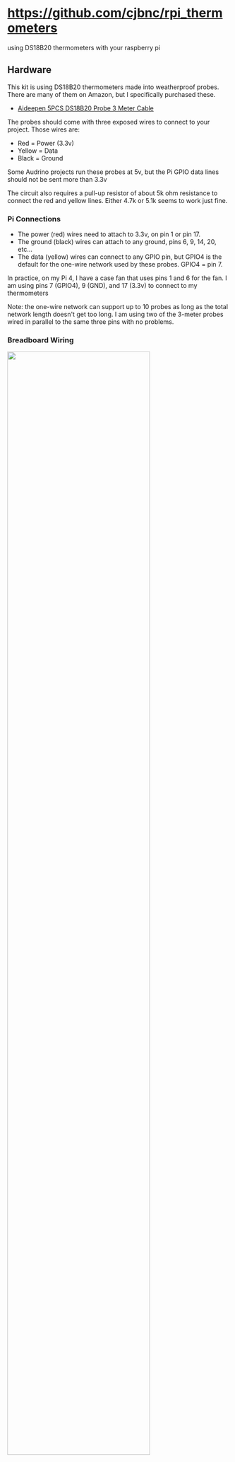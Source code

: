 # https://github.com/cjbnc/rpi_thermometers

using DS18B20 thermometers with your raspberry pi

## Hardware

This kit is using DS18B20 thermometers made into weatherproof probes.
There are many of them on Amazon, but I specifically purchased these.

* [Aideepen 5PCS DS18B20 Probe 3 Meter Cable](https://www.amazon.com/gp/product/B07RJMVY54/)

The probes should come with three exposed wires to connect to your
project. Those wires are:

* Red = Power (3.3v)
* Yellow = Data
* Black = Ground

Some Audrino projects run these probes at 5v, but the Pi GPIO data lines
should not be sent more than 3.3v

The circuit also requires a pull-up resistor of about 5k ohm resistance
to connect the red and yellow lines. Either 4.7k or 5.1k seems to work
just fine.

### Pi Connections

* The power (red) wires need to attach to 3.3v, on pin 1 or pin 17.
* The ground (black) wires can attach to any ground, pins 6, 9, 14,
  20, etc...
* The data (yellow) wires can connect to any GPIO pin, but GPIO4 is the
  default for the one-wire network used by these probes. GPIO4 = pin 7.

In practice, on my Pi 4, I have a case fan that uses pins 1 and 6 for the
fan. I am using pins 7 (GPIO4), 9 (GND), and 17 (3.3v) to connect to my
thermometers

Note: the one-wire network can support up to 10 probes as long as the
total network length doesn't get too long. I am using two of the 
3-meter probes wired in parallel to the same three pins with no problems.

### Breadboard Wiring

<img src="./images/thermo_breadboard.svg" width="80%">

This diagram uses a fourth row to allow for the space needed for the 
pull-up resistor. You may just connect it between the red and yellow 
rows directly, if you prefer.

* Pick three rows for the probes wires - red, yellow and black.
  Attach the wires of one probe to these rows.
* Connect a jumper from the RPi pin 9 (GND) to the black row.
* Connect a jumper from the RPi pin 7 (GPIO4) to the yellow row.
* Pick another row nearby and connect the resistor between this 
  new row and the yellow row.
* Connect a jumper from the RPi pin 17 (3.3v) to the fourth row.
* Connect a short jumper from the fourth row to the red row.

To add additional probes later, just connect them to the existing 
red, yellow, and black rows. 

Double-check your pin selections before turning on the Pi!

Here's a simpler wiring diagram for one probe using a screw-terminal block
to connect the thermometer. 

* [Diagram](images/terminal_wiring.png)
* [Photo of my Breadboard](images/actual_wiring.jpg)

Here's an example of two probes attached with screw-terminal blocks.

* [Photo of Two Probe Board](images/actual_twoprobe.png)

## Software

### Enable one-wire drivers in the Raspbian kernel

From the command line:

```
sudo vi /boot/config.txt
    # go down to the bottom in the [all] section
    # add this line
    dtoverlay=w1-gpio
    # if you used another GPIO than GPIO4, I think you can specify it here.
    # ask Google!
sudo reboot
```

Or, from the desktop, open:
* Menu > Preferences > Raspberry Pi Configuration
* Interfaces Tab > 1-Wire > Enable
* and reboot

After reboot, start the kernel modules and see if the probe is responding.

```
sudo modprobe w1-gpio
sudo modprobe w1-therm
cd /sys/bus/w1/devices/
ls
    28-011921372d21  w1_bus_master1
```

If things are working, you should see a directory here for each probe. The 
name will be `28-(probe_id_hex)`. The probe ID appears to be set by each
probe and does not change for that device. 

Now get a reading:

```
cd 28-011921372d21
cat w1_slave
    5d 01 4b 46 7f ff 0c 10 94 : crc=94 YES
    5d 01 4b 46 7f ff 0c 10 94 t=21812
# that's 21.812 C = 71.26 F
```

The t-value is returned in milli-degrees C. Divide by 1000 to get deg C. Then convert
to F with `F = 9/5 * C + 32`.

Hold the probe in your hand for a few seconds, and take another reading.
The temperature should go up.

```
cat w1_slave
    5d 01 4b 46 7f ff 0c 10 94 : crc=94 YES
    5d 01 4b 46 7f ff 0c 10 94 t=26187
# that's 26.187 C = 79.13 F
```

Note: The driver software is hard-coded to use 750ms to take a reading. 
You'll probably notice this with a slight delay getting the `cat`
results back from the device. If you are taking one reading/probe every
30 seconds or so, you have plenty of time.

You now have all you need to write a polling program in your
favorite language. The python code that I adapted in this repo just
reads those device files every 30 seconds and parses the t-value out
of the response.

### Resolution and Accuracy

The probes can return data with a resolution of 9, 10, 11, or 12 bits.
They should be set to 12 bits by default at the factory. The values that 
are returned should be in steps of:

* 1/16th of a degree C, or 0.0625 degrees
* which is nearly 1/9th of a degree F, or 0.1125 degrees

I tested two of my probes by leaving them running side-by-side
overnight. They both stayed at a nearly constant 1-2 steps different as
the temperature changed in my house. They are accurate to each other by
less 0.25 deg F difference.  See [Accuracy Plot](./images/accuracy.png)

If your probes are returning data in bigger steps than those listed
above, there's a program floating around that you can run to check the
bit-settting on the probe. This copy worked for me on my Pi 4.

```
git clone https://github.com/danjperron/BitBangingDS18B20
cd BitBangingDS18B20/
gcc -lrt -o configDS18B20 configDS18B20.c
sudo ./configDS18B20
    GPIO 4
    BCM GPIO BASE= 0
    ...50 01 4B 46 7F FF 0C 10 E8
    12 bits  Temperature:  21.00 +/- 0.062500 Celsius
    DS18B20 Resolution (9,10,11 or 12) ?
    (ctrl-c since I don't want to change that from 12 bits)
```

### thermo.py - Polling Script

This is a version of the script that I run on my Pi. It can handle 
multiple probes with labels. Here's the help info:

```
usage: thermo.py [-h] [-l LOGFILE] [-q] [-r RAMFILE] [-s SLEEP]

Record readings from DS18B20 thermometer

optional arguments:
  -h, --help            show this help message and exit
  -l LOGFILE, --logfile LOGFILE
                        specify log file to record readings
  -q, --quiet           silence reports to stdout (use with -l)
  -r RAMFILE, --ramfile RAMFILE
                        store latest results in file on ramdrive
  -s SLEEP, --sleep SLEEP
                        time to sleep between readings
```

Why `ramfile`? The Pi runs on an SD card. It seemed like a bad idea to
write the same short file over and over to the card. The Pi OS
automatically creates a user ram disk usually at `/run/user/1000` so I
decided to put my latest-reading file there. You could also put the
running log file there if you wanted, but then you'll lose your log on
any reboot.

Before you use this program, you will need to edit it to add your 
probe IDs to the `devs` list. 

```
cp thermo.py /home/pi/bin/thermo.py
vi /home/pi/bin/thermo.py
    # CHANGE THESE TO YOUR DEVICES AND LABELS
    devs = (
        {'dev':'28-011921372d21', 'loc':'hm_office'},
        {'dev':'28-0119213fa93a', 'loc':'hm_outside'},
    )
```

If you try to run the program and you get the `No matching devices found` 
error, you probably have the wrong devices listed.

#### Example usage:

```
bin/thermo.py -s 10 -l /run/user/1000/temps.csv -r /run/user/1000/latest.txt
['2020-01-03 21:06:40', 'hm_office', '20.69', '69.24', 'hm_outside', '12.44', '54.39']
['2020-01-03 21:06:52', 'hm_office', '20.69', '69.24', 'hm_outside', '12.44', '54.39']
^CStopping on Ctrl-C

# logfile has all the data
cat /run/user/1000/temps.csv
2020-01-03 21:06:40,hm_office,20.69,69.24,hm_outside,12.44,54.39
2020-01-03 21:06:52,hm_office,20.69,69.24,hm_outside,12.44,54.39

# ramfile has just the last reading
cat /run/user/1000/latest.txt
2020-01-03 21:06:52, hm_office, 20.69, 69.24, hm_outside, 12.44, 54.39
```

Console output is a dump of the results list, starting with a timestamp
for the reading. Then for each device, it adds the `loc` label and the
reading in degC and DegF. The logfile uses the same results, minus the
python `[]` array brackets, so it's a usable CSV format.

Note: In this example, I requested a `-s 10` sleep value of 10 seconds.
You can see the results were reported about 12 seconds apart. Remember
the probes take at least 750ms to read, so two probes will read about
every 12 seconds. The default sleep is 28 seconds, giving a 30 second 
actual interval. 

#### Run as a service

`mythermo.service` is a basic systemd unit file that you can use to 
keep the program running as a service. To install and start it:

```
vi mythermo.service
    # make any changes to the options on the ExecStart line

sudo cp mythermo.service /etc/systemd/system
sudo systemctl daemon-reload
sudo systemctl start mythermo
sudo systemctl enable mythermo
sudo systemctl status mythermo
    # to confirm the process is running
cat /run/user/1000/latest.txt
    # should see the most recent readings
    2020-01-03 21:25:53, hm_office, 21.19, 70.14, hm_outside, 12.44, 54.39
```
